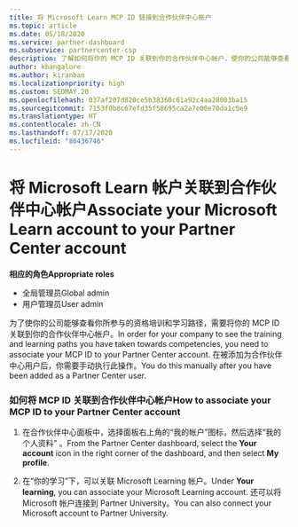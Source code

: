```yaml
---
title: 将 Microsoft Learn MCP ID 链接到合作伙伴中心帐户
ms.topic: article
ms.date: 05/18/2020
ms.service: partner-dashboard
ms.subservice: partnercenter-csp
description: 了解如何将你的 MCP ID 关联到你的合作伙伴中心帐户，使你的公司能够查看你所参与的资格培训和学习路径。
author: kbangalore
ms.author: kiranban
ms.localizationpriority: high
ms.custom: SEOMAY.20
ms.openlocfilehash: 037af207d820ce5b38360c61a92c4aa28003ba15
ms.sourcegitcommit: 7153f0b8c67efd35f58695ca2a7e00e70da1c5e9
ms.translationtype: HT
ms.contentlocale: zh-CN
ms.lasthandoff: 07/17/2020
ms.locfileid: "86436746"
---
```

# <a name="associate-your-microsoft-learn-account-to-your-partner-center-account"></a><span data-ttu-id="20c0f-103">将 Microsoft Learn 帐户关联到合作伙伴中心帐户</span><span class="sxs-lookup"><span data-stu-id="20c0f-103">Associate your Microsoft Learn account to your Partner Center account</span></span>

<span data-ttu-id="20c0f-104">**相应的角色**</span><span class="sxs-lookup"><span data-stu-id="20c0f-104">**Appropriate roles**</span></span>

- <span data-ttu-id="20c0f-105">全局管理员</span><span class="sxs-lookup"><span data-stu-id="20c0f-105">Global admin</span></span>
- <span data-ttu-id="20c0f-106">用户管理员</span><span class="sxs-lookup"><span data-stu-id="20c0f-106">User admin</span></span>

<span data-ttu-id="20c0f-107">为了使你的公司能够查看你所参与的资格培训和学习路径，需要将你的 MCP ID 关联到你的合作伙伴中心帐户。</span><span class="sxs-lookup"><span data-stu-id="20c0f-107">In order for your company to see the training and learning paths you have taken towards competencies, you need to associate your MCP ID to your Partner Center account.</span></span> <span data-ttu-id="20c0f-108">在被添加为合作伙伴中心用户后，你需要手动执行此操作。</span><span class="sxs-lookup"><span data-stu-id="20c0f-108">You do this manually after you have been added as a Partner Center user.</span></span>

### <a name="how-to-associate-your-mcp-id-to-your-partner-center-account"></a><span data-ttu-id="20c0f-109">如何将 MCP ID 关联到合作伙伴中心帐户</span><span class="sxs-lookup"><span data-stu-id="20c0f-109">How to associate your MCP ID to your Partner Center account</span></span>

1. <span data-ttu-id="20c0f-110">在合作伙伴中心面板中，选择面板右上角的“我的帐户”图标，然后选择“我的个人资料” 。</span><span class="sxs-lookup"><span data-stu-id="20c0f-110">From the Partner Center dashboard, select the **Your account** icon in the right corner of the dashboard, and then select **My profile**.</span></span>

2. <span data-ttu-id="20c0f-111">在“你的学习”下，可以关联 Microsoft Learning 帐户。</span><span class="sxs-lookup"><span data-stu-id="20c0f-111">Under **Your learning**, you can associate your Microsoft Learning account.</span></span> <span data-ttu-id="20c0f-112">还可以将 Microsoft 帐户连接到 Partner University。</span><span class="sxs-lookup"><span data-stu-id="20c0f-112">You can also connect your Microsoft account to Partner University.</span></span>

